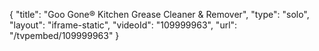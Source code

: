{
    "title": "Goo Gone&reg; Kitchen Grease Cleaner &amp; Remover",
    "type": "solo",
    "layout": "iframe-static",
    "videoId": "109999963",
    "url": "\/tvpembed\/109999963"
}